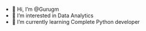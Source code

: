 - 👋 Hi, I’m @Gurugm
- 👀 I’m interested in Data Analytics
- 🌱 I’m currently learning Complete Python developer




<!---
Gurugm/Gurugm is a ✨ special ✨ repository because its `README.md` (this file) appears on your GitHub profile.
You can click the Preview link to take a look at your changes.
--->

